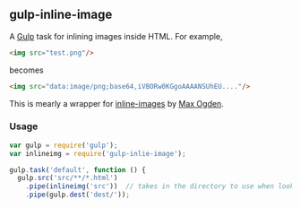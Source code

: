 ## gulp-inline-image

A [Gulp](http://gulpjs.com) task for inlining images inside HTML. For example,

```html
<img src="test.png"/>
```
becomes

```html
<img src="data:image/png;base64,iVBORw0KGgoAAAANSUhEU...."/>
```

This is mearly a wrapper for [inline-images](https://www.npmjs.com/package/inline-images) by [Max Ogden](@maxogden).

### Usage

```javascript
var gulp = require('gulp');
var inlineimg = require('gulp-inlie-image');

gulp.task('default', function () {
  gulp.src('src/**/*.html')
    .pipe(inlineimg('src'))  // takes in the directory to use when looking for images
    .pipe(gulp.dest('dest/'));
```